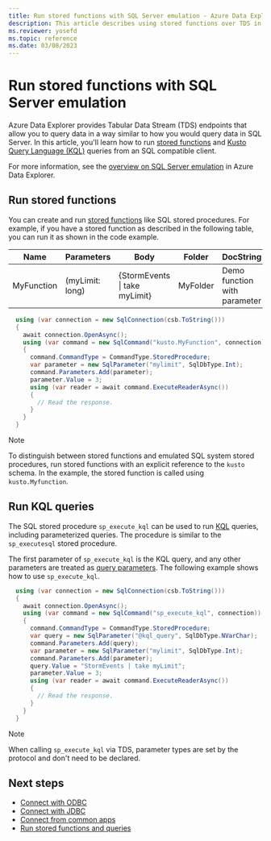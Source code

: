 ```yaml
---
title: Run stored functions with SQL Server emulation - Azure Data Explorer
description: This article describes using stored functions over TDS in Azure Data Explorer.
ms.reviewer: yosefd
ms.topic: reference
ms.date: 03/08/2023
---
```

# Run stored functions with SQL Server emulation

Azure Data Explorer provides Tabular Data Stream (TDS) endpoints that allow you to query data in a way similar to how you would query data in SQL Server. In this article, you'll learn how to run [stored functions](kusto/query/schema-entities/stored-functions.md) and [Kusto Query Language (KQL)](kusto/query/index.md) queries from an SQL compatible client.

For more information, see the [overview on SQL Server emulation](sql-server-emulation-overview.md) in Azure Data Explorer.

## Run stored functions

You can create and run [stored functions](kusto/query/schema-entities/stored-functions.md) like SQL stored procedures. For example, if you have a stored function as described in the following table, you can run it as shown in the code example.

|Name |Parameters|Body|Folder|DocString
|---|---|---|---|---|
|MyFunction |(myLimit: long)| {StormEvents &#124; take myLimit}|MyFolder|Demo function with parameter|

```csharp
  using (var connection = new SqlConnection(csb.ToString()))
  {
    await connection.OpenAsync();
    using (var command = new SqlCommand("kusto.MyFunction", connection))
    {
      command.CommandType = CommandType.StoredProcedure;
      var parameter = new SqlParameter("mylimit", SqlDbType.Int);
      command.Parameters.Add(parameter);
      parameter.Value = 3;
      using (var reader = await command.ExecuteReaderAsync())
      {
        // Read the response.
      }
    }
  }
```

> [!NOTE]
> To distinguish between stored functions and emulated SQL system stored procedures, run stored functions with an explicit reference to the `kusto` schema. In the example, the stored function is called using `kusto.Myfunction`.

## Run KQL queries

The SQL stored procedure `sp_execute_kql` can be used to run [KQL](/kusto/query/index.md) queries, including parameterized queries. The procedure is similar to the `sp_executesql` stored procedure.

The first parameter of `sp_execute_kql` is the KQL query, and any other parameters are treated as [query parameters](kusto/query/queryparametersstatement.md). The following example shows how to use `sp_execute_kql`.

```csharp
  using (var connection = new SqlConnection(csb.ToString()))
  {
    await connection.OpenAsync();
    using (var command = new SqlCommand("sp_execute_kql", connection))
    {
      command.CommandType = CommandType.StoredProcedure;
      var query = new SqlParameter("@kql_query", SqlDbType.NVarChar);
      command.Parameters.Add(query);
      var parameter = new SqlParameter("mylimit", SqlDbType.Int);
      command.Parameters.Add(parameter);
      query.Value = "StormEvents | take myLimit";
      parameter.Value = 3;
      using (var reader = await command.ExecuteReaderAsync())
      {
        // Read the response.
      }
    }
  }
```

> [!NOTE]
> When calling `sp_execute_kql` via TDS, parameter types are set by the protocol and don't need to be declared.

## Next steps

* [Connect with ODBC](connect-odbc.md)
* [Connect with JDBC](connect-jdbc.md)
* [Connect from common apps](connect-common-apps.md)
* [Run stored functions and queries](sql-kql-queries.md)
